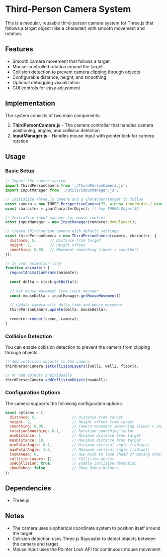 # Third-Person Camera System

This is a modular, reusable third-person camera system for Three.js that follows a target object (like a character) with smooth movement and rotation.

## Features

- Smooth camera movement that follows a target
- Mouse-controlled rotation around the target
- Collision detection to prevent camera clipping through objects
- Configurable distance, height, and smoothing
- Optional debugging visualization
- GUI controls for easy adjustment

## Implementation

The system consists of two main components:

1. **ThirdPersonCamera.js** - The camera controller that handles camera positioning, angles, and collision detection
2. **InputManager.js** - Handles mouse input with pointer lock for camera rotation

## Usage

### Basic Setup

```javascript
// Import the camera system
import ThirdPersonCamera from './ThirdPersonCamera.js';
import InputManager from './utils/InputManager.js';

// Initialize Three.js camera and a character/target to follow
const camera = new THREE.PerspectiveCamera(75, window.innerWidth / window.innerHeight, 0.1, 1000);
const character = yourCharacterObject; // Any THREE.Object3D

// Initialize input manager for mouse control
const inputManager = new InputManager(renderer.domElement);

// Create third-person camera with default settings
const thirdPersonCamera = new ThirdPersonCamera(camera, character, {
  distance: 5,      // Distance from target
  height: 2,        // Height offset
  smoothing: 0.05,  // Movement smoothing (lower = smoother)
});

// In your animation loop
function animate() {
  requestAnimationFrame(animate);
  
  const delta = clock.getDelta();
  
  // Get mouse movement from input manager
  const mouseDelta = inputManager.getMouseMovement();
  
  // Update camera with delta time and mouse movement
  thirdPersonCamera.update(delta, mouseDelta);
  
  renderer.render(scene, camera);
}
```

### Collision Detection

You can enable collision detection to prevent the camera from clipping through objects:

```javascript
// Add collision objects to the camera
thirdPersonCamera.setCollisionLayers([wall1, wall2, floor]);

// Or add objects individually
thirdPersonCamera.addCollisionObject(newWall);
```

### Configuration Options

The camera supports the following configuration options:

```javascript
const options = {
  distance: 5,                // Distance from target
  height: 2,                  // Height offset from target
  smoothing: 0.05,            // Camera movement smoothing (lower = smoother)
  rotationSmoothing: 0.1,     // Rotation smoothing factor
  minDistance: 1,             // Minimum distance from target
  maxDistance: 10,            // Maximum distance from target
  minPolarAngle: 0.1,         // Minimum vertical angle (radians)
  maxPolarAngle: 1.5,         // Maximum vertical angle (radians)
  lookAhead: 0,               // How much to look ahead of moving character
  collisionLayers: [],        // Collision meshes
  useCollision: true,         // Enable collision detection
  showDebug: false            // Show debug helpers
};
```

## Dependencies

- Three.js

## Notes

- The camera uses a spherical coordinate system to position itself around the target
- Collision detection uses Three.js Raycaster to detect objects between the camera and target
- Mouse input uses the Pointer Lock API for continuous mouse movement